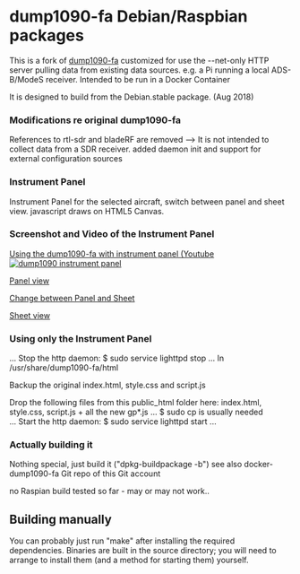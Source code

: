 # dump1090-fa Debian/Raspbian packages

This is a fork of [dump1090-fa](https://github.com/flightaware/dump1090)
customized for use the --net-only HTTP server pulling data from existing
data sources. e.g. a Pi running a local ADS-B/ModeS receiver.
Intended to be run in a Docker Container

It is designed to build from the Debian.stable package. (Aug 2018)

### Modifications re original dump1090-fa

References to rtl-sdr and bladeRF are removed
--> It is not intended to collect data from a SDR receiver.
added daemon init and support for external configuration sources

### Instrument Panel
Instrument Panel for the selected aircraft, switch between panel and sheet view.
javascript draws on HTML5 Canvas.

### Screenshot and Video of the Instrument Panel

[Using the dump1090-fa with instrument panel (Youtube](https://www.youtube.com/watch?v=mQ3SeIqvK6E)
[![dump1090 instrument panel](https://raw.githubusercontent.com/bm98/dump1090/master/img/dump1090-fa-Mod1.png)](https://www.youtube.com/watch?v=mQ3SeIqvK6E)

[Panel view](https://raw.githubusercontent.com/bm98/dump1090/master/img/dump1090-fa-Mod0.png)

[Change between Panel and Sheet](https://raw.githubusercontent.com/bm98/dump1090/master/img/dump1090-fa-Mod2.png)

[Sheet view](https://raw.githubusercontent.com/bm98/dump1090/master/img/dump1090-fa-Mod3.png)


### Using only the Instrument Panel

...
Stop the http daemon:  $ sudo service lighttpd stop
...
In /usr/share/dump1090-fa/html

Backup the original index.html, style.css and script.js

Drop the following files from this public_html folder here:
index.html, style.css, script.js + all the new gp*.js
...
$ sudo cp   is usually needed  
...
Start the http daemon: $ sudo service lighttpd start
...

### Actually building it

Nothing special, just build it ("dpkg-buildpackage -b")
see also docker-dump1090-fa Git repo of this Git account

no Raspian build tested so far - may or may not work..

## Building manually

You can probably just run "make" after installing the required dependencies.
Binaries are built in the source directory; you will need to arrange to
install them (and a method for starting them) yourself.
